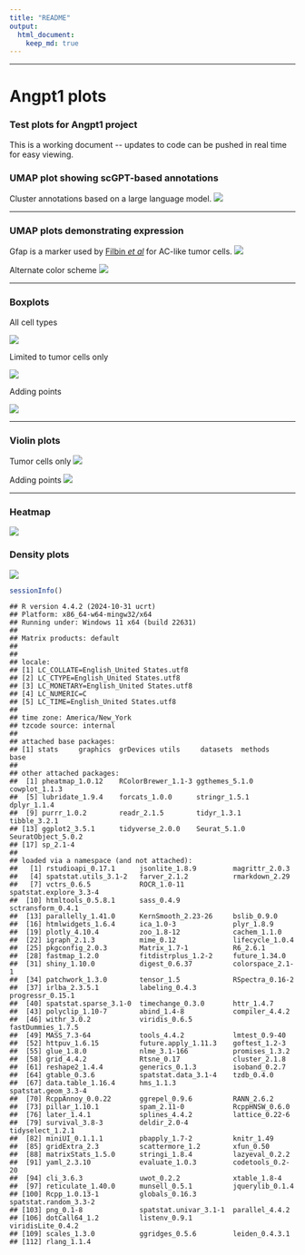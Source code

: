 ```yaml
---
title: "README"
output: 
  html_document:
    keep_md: true
---
```


***
# Angpt1 plots
### Test plots for Angpt1 project
This is a working document -- updates to code can be pushed in real time for easy viewing.








### UMAP plot showing scGPT-based annotations


Cluster annotations based on a large language model.
![](README_files/figure-html/umap_labeled-1.png)<!-- -->

***
### UMAP plots demonstrating expression
Gfap is a marker used by [Filbin *et al*](https://doi.org/10.1038/s41588-022-01236-3) for AC-like tumor cells.
![](README_files/figure-html/umap_plots-1.png)<!-- -->

Alternate color scheme
![](README_files/figure-html/umap_plots_alt-1.png)<!-- -->

***
### Boxplots
All cell types

![](README_files/figure-html/boxplot-1.png)<!-- -->


Limited to tumor cells only

![](README_files/figure-html/boxplot_limited-1.png)<!-- -->


Adding points

![](README_files/figure-html/boxplot_limited_dots-1.png)<!-- -->

***
### Violin plots
Tumor cells only
![](README_files/figure-html/violin-1.png)<!-- -->

Adding points
![](README_files/figure-html/violin_points-1.png)<!-- -->

***
### Heatmap

![](README_files/figure-html/heatmap-1.png)<!-- -->


### Density plots
![](README_files/figure-html/density-1.png)<!-- -->


``` r
sessionInfo()
```

```
## R version 4.4.2 (2024-10-31 ucrt)
## Platform: x86_64-w64-mingw32/x64
## Running under: Windows 11 x64 (build 22631)
## 
## Matrix products: default
## 
## 
## locale:
## [1] LC_COLLATE=English_United States.utf8 
## [2] LC_CTYPE=English_United States.utf8   
## [3] LC_MONETARY=English_United States.utf8
## [4] LC_NUMERIC=C                          
## [5] LC_TIME=English_United States.utf8    
## 
## time zone: America/New_York
## tzcode source: internal
## 
## attached base packages:
## [1] stats     graphics  grDevices utils     datasets  methods   base     
## 
## other attached packages:
##  [1] pheatmap_1.0.12    RColorBrewer_1.1-3 ggthemes_5.1.0     cowplot_1.1.3     
##  [5] lubridate_1.9.4    forcats_1.0.0      stringr_1.5.1      dplyr_1.1.4       
##  [9] purrr_1.0.2        readr_2.1.5        tidyr_1.3.1        tibble_3.2.1      
## [13] ggplot2_3.5.1      tidyverse_2.0.0    Seurat_5.1.0       SeuratObject_5.0.2
## [17] sp_2.1-4          
## 
## loaded via a namespace (and not attached):
##   [1] rstudioapi_0.17.1      jsonlite_1.8.9         magrittr_2.0.3        
##   [4] spatstat.utils_3.1-2   farver_2.1.2           rmarkdown_2.29        
##   [7] vctrs_0.6.5            ROCR_1.0-11            spatstat.explore_3.3-4
##  [10] htmltools_0.5.8.1      sass_0.4.9             sctransform_0.4.1     
##  [13] parallelly_1.41.0      KernSmooth_2.23-26     bslib_0.9.0           
##  [16] htmlwidgets_1.6.4      ica_1.0-3              plyr_1.8.9            
##  [19] plotly_4.10.4          zoo_1.8-12             cachem_1.1.0          
##  [22] igraph_2.1.3           mime_0.12              lifecycle_1.0.4       
##  [25] pkgconfig_2.0.3        Matrix_1.7-1           R6_2.6.1              
##  [28] fastmap_1.2.0          fitdistrplus_1.2-2     future_1.34.0         
##  [31] shiny_1.10.0           digest_0.6.37          colorspace_2.1-1      
##  [34] patchwork_1.3.0        tensor_1.5             RSpectra_0.16-2       
##  [37] irlba_2.3.5.1          labeling_0.4.3         progressr_0.15.1      
##  [40] spatstat.sparse_3.1-0  timechange_0.3.0       httr_1.4.7            
##  [43] polyclip_1.10-7        abind_1.4-8            compiler_4.4.2        
##  [46] withr_3.0.2            viridis_0.6.5          fastDummies_1.7.5     
##  [49] MASS_7.3-64            tools_4.4.2            lmtest_0.9-40         
##  [52] httpuv_1.6.15          future.apply_1.11.3    goftest_1.2-3         
##  [55] glue_1.8.0             nlme_3.1-166           promises_1.3.2        
##  [58] grid_4.4.2             Rtsne_0.17             cluster_2.1.8         
##  [61] reshape2_1.4.4         generics_0.1.3         isoband_0.2.7         
##  [64] gtable_0.3.6           spatstat.data_3.1-4    tzdb_0.4.0            
##  [67] data.table_1.16.4      hms_1.1.3              spatstat.geom_3.3-4   
##  [70] RcppAnnoy_0.0.22       ggrepel_0.9.6          RANN_2.6.2            
##  [73] pillar_1.10.1          spam_2.11-0            RcppHNSW_0.6.0        
##  [76] later_1.4.1            splines_4.4.2          lattice_0.22-6        
##  [79] survival_3.8-3         deldir_2.0-4           tidyselect_1.2.1      
##  [82] miniUI_0.1.1.1         pbapply_1.7-2          knitr_1.49            
##  [85] gridExtra_2.3          scattermore_1.2        xfun_0.50             
##  [88] matrixStats_1.5.0      stringi_1.8.4          lazyeval_0.2.2        
##  [91] yaml_2.3.10            evaluate_1.0.3         codetools_0.2-20      
##  [94] cli_3.6.3              uwot_0.2.2             xtable_1.8-4          
##  [97] reticulate_1.40.0      munsell_0.5.1          jquerylib_0.1.4       
## [100] Rcpp_1.0.13-1          globals_0.16.3         spatstat.random_3.3-2 
## [103] png_0.1-8              spatstat.univar_3.1-1  parallel_4.4.2        
## [106] dotCall64_1.2          listenv_0.9.1          viridisLite_0.4.2     
## [109] scales_1.3.0           ggridges_0.5.6         leiden_0.4.3.1        
## [112] rlang_1.1.4
```
